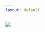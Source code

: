 ```yaml
---
layout: default
---
```



<img src="blank.jpg" name="canvas" style="max-width:100%"/>


<script>
	var imagesArray = ["img_1.png","img_2.png","img_3.png","img_4.png","img_5.png","img_6.png","img_7.png","img_8.png","img_9.png","img_10.png"];


	function displayImage(){
	    var num = Math.floor(Math.random() * (imagesArray.length+1))-1;
	    document.canvas.src = '/images/banner/' + imagesArray[num];
	}
	
	displayImage();
	
</script>